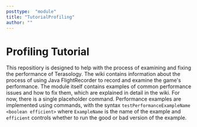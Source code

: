 ```yaml
---
posttype:  "module"  
title: "TutorialProfiling"
author: ""
---
```

# Profiling Tutorial

This repositiory is designed to help with the process of examining and fixing the performance of Terasology. The wiki contains information about the process of using Java FlightRecorder to record and examine the game's performance. The module itself contains examples of common performance issues and how to fix them, which are explained in detail in the wiki. For now, there is a single placeholder command. Performance examples are implemented using commands, with the syntax `testPerformanceExampleName <boolean efficient>` where `ExampleName` is the name of the example and `efficient` controls whether to run the good or bad version of the example.
